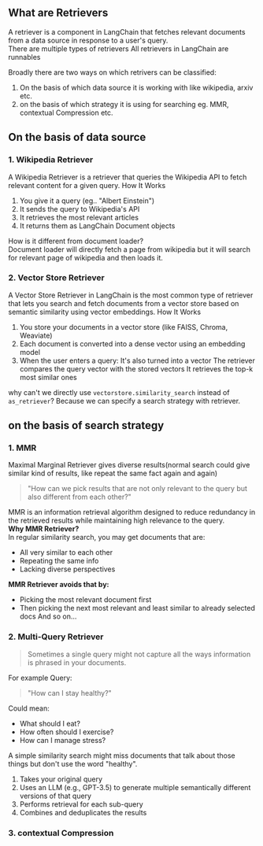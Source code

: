 ## What are Retrievers
A retriever is a component in LangChain that fetches relevant documents from a data source in response to a user's query.  
There are multiple types of retrievers
All retrievers in LangChain are runnables

Broadly there are two ways on which retrivers can be classified:
1. On the basis of which data source it is working with
like wikipedia, arxiv etc.
2. on the basis of which strategy it is using for searching
eg. MMR, contextual Compression etc.

## On the basis of data source
### 1. Wikipedia Retriever
A Wikipedia Retriever is a retriever that queries the Wikipedia API to fetch relevant content for a given query.
How It Works
1. You give it a query (eg.. "Albert Einstein")
2. It sends the query to Wikipedia's API
3. It retrieves the most relevant articles
4. It returns them as LangChain Document objects

How is it different from document loader?  
Document loader will directly fetch a page from wikipedia but it will search for relevant page of wikipedia and then loads it.

### 2. Vector Store Retriever
A Vector Store Retriever in LangChain is the most common type of retriever that lets you search and fetch documents from a vector store based on semantic similarity using vector embeddings.
How It Works
1. You store your documents in a vector store (like FAISS, Chroma, Weaviate)
2. Each document is converted into a dense vector using an embedding model
3. When the user enters a query:
It's also turned into a vector
The retriever compares the query vector with the stored vectors
It retrieves the top-k most similar ones

why can't we directly use `vectorstore.similarity_search` instead of `as_retriever`?
Because we can specify a search strategy with retriever. 

## on the basis of search strategy
### 1. MMR
Maximal Marginal Retriever gives diverse results(normal search could give similar kind of results, like repeat the same fact again and again)
> "How can we pick results that are not only relevant to the query but also different from each other?"   

MMR is an information retrieval algorithm designed to reduce redundancy in the retrieved results while maintaining high relevance to the query.  
**Why MMR Retriever?**  
In regular similarity search, you may get documents that are:
* All very similar to each other
* Repeating the same info
* Lacking diverse perspectives  

**MMR Retriever avoids that by:**
* Picking the most relevant document first
* Then picking the next most relevant and least similar to already selected docs
And so on...

### 2. Multi-Query Retriever 
> Sometimes a single query might not capture all the ways information is phrased in your documents.  

For example Query:  
> "How can I stay healthy?"   

Could mean:  
- What should I eat?  
- How often should I exercise?  
- How can I manage stress?  

A simple similarity search might miss documents that talk about those things but don't use the word "healthy".

1. Takes your original query
2. Uses an LLM (e.g., GPT-3.5) to generate multiple semantically different versions of that query
3. Performs retrieval for each sub-query
4. Combines and deduplicates the results

### 3. contextual Compression 